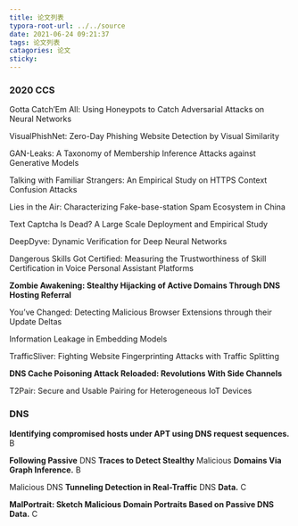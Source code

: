 ```yaml
---
title: 论文列表
typora-root-url: ../../source
date: 2021-06-24 09:21:37
tags: 论文列表
catagories: 论文
sticky:
---
```


### 2020 CCS

Gotta Catch’Em All: Using Honeypots to Catch Adversarial Attacks on Neural Networks

VisualPhishNet: Zero-Day Phishing Website Detection by Visual Similarity

GAN-Leaks: A Taxonomy of Membership Inference Attacks against Generative Models

Talking with Familiar Strangers: An Empirical Study on HTTPS Context Confusion Attacks

Lies in the Air: Characterizing Fake-base-station Spam Ecosystem in China

Text Captcha Is Dead? A Large Scale Deployment and Empirical Study

DeepDyve: Dynamic Verification for Deep Neural Networks

Dangerous Skills Got Certified: Measuring the Trustworthiness of Skill Certification in Voice Personal Assistant Platforms

**Zombie Awakening: Stealthy Hijacking of Active Domains Through DNS Hosting Referral**

You’ve Changed: Detecting Malicious Browser Extensions through their Update Deltas

Information Leakage in Embedding Models

TrafficSliver: Fighting Website Fingerprinting Attacks with Traffic Splitting

**DNS Cache Poisoning Attack Reloaded: Revolutions With Side Channels**

T2Pair: Secure and Usable Pairing for Heterogeneous IoT Devices

### DNS

**Identifying compromised hosts under APT using DNS request sequences.**  B

**Following Passive** DNS **Traces to Detect Stealthy** Malicious **Domains Via Graph Inference.** B

Malicious DNS **Tunneling Detection in Real-Traffic** DNS **Data.** C

**MalPortrait: Sketch Malicious Domain Portraits Based on Passive DNS Data.**  C

